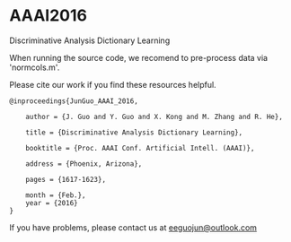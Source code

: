 # AAAI2016
Discriminative Analysis Dictionary Learning

When running the source code, we recomend to pre-process data via 'normcols.m'.

Please cite our work if you find these resources helpful.

    @inproceedings{JunGuo_AAAI_2016,

        author = {J. Guo and Y. Guo and X. Kong and M. Zhang and R. He},
  
        title = {Discriminative Analysis Dictionary Learning},

        booktitle = {Proc. AAAI Conf. Artificial Intell. (AAAI)},
  
        address = {Phoenix, Arizona},
  
        pages = {1617-1623},
  
        month = {Feb.},
        year = {2016}
    }

If you have problems, please contact us at eeguojun@outlook.com

